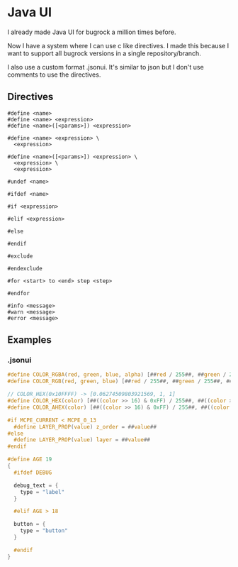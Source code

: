 # Java UI

I already made Java UI for bugrock a million times before.

Now I have a system where I can use c like directives. I made this because I want to support all bugrock versions in a single repository/branch.

I also use a custom format .jsonui. It's similar to json but I don't use comments to use the directives.

## Directives

```
#define <name>
#define <name> <expression>
#define <name>([<params>]) <expression>

#define <name> <expression> \
  <expression>

#define <name>([<params>]) <expression> \
  <expression> \
  <expression>

```

```
#undef <name>
```

```
#ifdef <name>
```

```
#if <expression>
```

```
#elif <expression>
```

```
#else
```

```
#endif
```

```
#exclude
```

```
#endexclude
```

```
#for <start> to <end> step <step>
```

```
#endfor
```

```
#info <message>
#warn <message>
#error <message>
```

## Examples

### .jsonui

```c
#define COLOR_RGBA(red, green, blue, alpha) [##red / 255##, ##green / 255##, ##blue / 255##, ##alpha / 255##]
#define COLOR_RGB(red, green, blue) [##red / 255##, ##green / 255##, ##blue /255##]

// COLOR_HEX(0x10FFFF) -> [0.06274509803921569, 1, 1]
#define COLOR_HEX(color) [##((color >> 16) & 0xFF) / 255##, ##((color >> 8) & 0xFF) / 255##, ##color|(color & 0xFF) / 255##]
#define COLOR_AHEX(color) [##((color >> 16) & 0xFF) / 255##, ##((color >> 8) & 0xFF) / 255##, ##(color & 0xFF) / 255##, ##((color >> 24) & 0xFF) / 255##]

#if MCPE_CURRENT < MCPE_0_13
  #define LAYER_PROP(value) z_order = ##value##
#else
  #define LAYER_PROP(value) layer = ##value##
#endif

#define AGE 19
{
  #ifdef DEBUG

  debug_text = {
    type = "label"
  }

  #elif AGE > 18

  button = {
    type = "button"
  }

  #endif
}
```